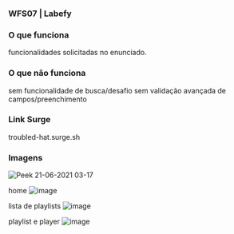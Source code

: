 ### WFS07 | Labefy

### O que funciona
funcionalidades solicitadas no enunciado.

### O que não funciona
sem funcionalidade de busca/desafio
sem validação avançada de campos/preenchimento

### Link Surge 
troubled-hat.surge.sh

### Imagens
![Peek 21-06-2021 03-17](https://user-images.githubusercontent.com/83218983/122716134-43132480-d240-11eb-8638-fa359a88a908.gif)

home
![image](https://user-images.githubusercontent.com/83218983/122716221-5de59900-d240-11eb-9c8c-874c3bb7066f.png)

lista de playlists
![image](https://user-images.githubusercontent.com/83218983/122716283-7190ff80-d240-11eb-85ea-ff7d32f42753.png)

playlist e player
![image](https://user-images.githubusercontent.com/83218983/122716393-94231880-d240-11eb-836b-619eb87154d0.png)
